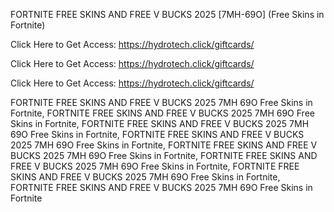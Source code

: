 FORTNITE FREE SKINS AND FREE V BUCKS 2025 [7MH-69O] (Free Skins in Fortnite)

Click Here to Get Access: https://hydrotech.click/giftcards/

Click Here to Get Access: https://hydrotech.click/giftcards/

Click Here to Get Access: https://hydrotech.click/giftcards/

FORTNITE FREE SKINS AND FREE V BUCKS 2025 7MH 69O Free Skins in Fortnite, FORTNITE FREE SKINS AND FREE V BUCKS 2025 7MH 69O Free Skins in Fortnite, FORTNITE FREE SKINS AND FREE V BUCKS 2025 7MH 69O Free Skins in Fortnite, FORTNITE FREE SKINS AND FREE V BUCKS 2025 7MH 69O Free Skins in Fortnite, FORTNITE FREE SKINS AND FREE V BUCKS 2025 7MH 69O Free Skins in Fortnite, FORTNITE FREE SKINS AND FREE V BUCKS 2025 7MH 69O Free Skins in Fortnite, FORTNITE FREE SKINS AND FREE V BUCKS 2025 7MH 69O Free Skins in Fortnite, FORTNITE FREE SKINS AND FREE V BUCKS 2025 7MH 69O Free Skins in Fortnite

